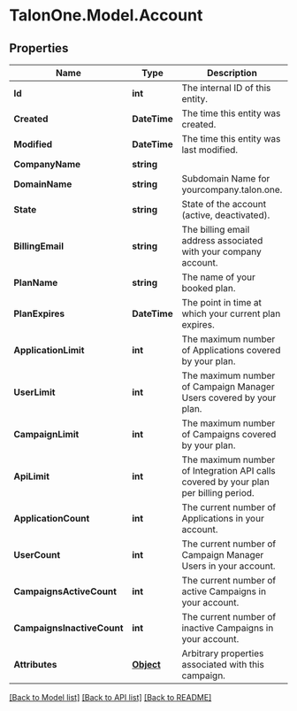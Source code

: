 # TalonOne.Model.Account
## Properties

Name | Type | Description | Notes
------------ | ------------- | ------------- | -------------
**Id** | **int** | The internal ID of this entity. | 
**Created** | **DateTime** | The time this entity was created. | 
**Modified** | **DateTime** | The time this entity was last modified. | 
**CompanyName** | **string** |  | 
**DomainName** | **string** | Subdomain Name for yourcompany.talon.one. | 
**State** | **string** | State of the account (active, deactivated). | 
**BillingEmail** | **string** | The billing email address associated with your company account. | 
**PlanName** | **string** | The name of your booked plan. | [optional] 
**PlanExpires** | **DateTime** | The point in time at which your current plan expires. | [optional] 
**ApplicationLimit** | **int** | The maximum number of Applications covered by your plan. | [optional] 
**UserLimit** | **int** | The maximum number of Campaign Manager Users covered by your plan. | [optional] 
**CampaignLimit** | **int** | The maximum number of Campaigns covered by your plan. | [optional] 
**ApiLimit** | **int** | The maximum number of Integration API calls covered by your plan per billing period. | [optional] 
**ApplicationCount** | **int** | The current number of Applications in your account. | 
**UserCount** | **int** | The current number of Campaign Manager Users in your account. | 
**CampaignsActiveCount** | **int** | The current number of active Campaigns in your account. | 
**CampaignsInactiveCount** | **int** | The current number of inactive Campaigns in your account. | 
**Attributes** | [**Object**](.md) | Arbitrary properties associated with this campaign. | [optional] 

[[Back to Model list]](../README.md#documentation-for-models) [[Back to API list]](../README.md#documentation-for-api-endpoints) [[Back to README]](../README.md)

